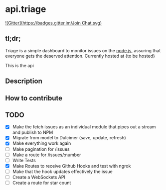 api.triage
================
[![Gitter](https://badges.gitter.im/Join Chat.svg)](https://gitter.im/nunofmn/api.triage?utm_source=badge&utm_medium=badge&utm_campaign=pr-badge)

## tl;dr;
Triage is a simple dashboard to monitor issues on the [node.js](https://github.com/joyent/node), assuring that everyone gets the deserved attention. Currently hosted at {to be hosted}

This is the api

## Description


## How to contribute




## TODO


- [X] Make the fetch issues as an individual module that pipes out a stream and publish to NPM
- [X] Migrate from model to Dulcimer (save, update, refresh)
- [X] Make everything work again
- [ ] Make pagination for /issues
- [ ] Make a route for /issues/:number
- [ ] Write Tests
- [X] Make Routes to receive Github Hooks and test with ngrok
- [ ] Make that the hook updates effectively the issue
- [ ] Create a WebSockets API 
- [ ] Create a route for star count